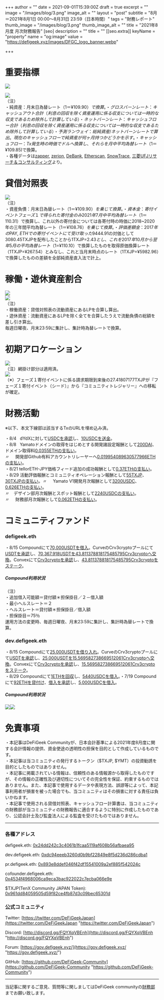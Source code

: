 +++
author = ""
date = 2021-09-01T15:39:00Z
draft = true
excerpt = ""
image = "/images/blog/3.png"
image_alt = ""
layout = "post"
subtitle = "8月＝2021年8月1日 00:00～8月31日 23:59（日本時間）"
tags = "財務レポート"
thumb_image = "/images/blog/3.png"
thumb_image_alt = ""
title = "2021年8月度 月次財務報告"
[seo]
description = ""
title = ""
[[seo.extra]]
keyName = "property"
name = "og:image"
value = "https://defigeek.xyz/images/DFGC_logo_banner.webp"

+++
# 重要指標

![](/images/blog/1152.png)

![](/images/blog/1150.png)  
（注）  
・純資産：月末日為替レート（$1＝¥109.90）で換算。  
・グロスバーンレート：キャッシュアウト合計（利息の回収を除く資産運用に係る収支については一時的な収支であるため除外して計算している）  
・ネットバーンレート：キャッシュフロー合計（利息の回収を除く資産運用に係る収支については一時的な収支であるため除外して計算している）  
・予測ランウェイ：総純資産/ネットバーンレートで算出。現在のキャッシュフローで純資産が何ヶ月持つかどうかを示す。  
・キャッシュフロー：Tx発生時の時価でドルへ換算し、それらを月中平均為替レート（$1＝¥109.85)で換算。  
・各種データは[zapper](https://t.co/lzLYnn8VGj?amp=1), [zerion](https://app.zerion.io/), [DeBank](https://debank.com/), [Etherscan](https://etherscan.io/), [SnowTrace](https://snowtrace.io/), [三菱UFJリサーチ＆コンサルティング](http://www.murc-kawasesouba.jp/fx/lastmonth.php)より。

# 

# 貸借対照表

![](/images/blog/1158.png)  
（注）  
・資産負債：月末日為替レート（$1＝¥109.90）を乗じて換算。  
・資本金：寄付イベントフェーズ１で得られた寄付金のみ2021年7月中平均為替レート（$1＝110.31）で換算し、これ以外の寄付金については各寄付時の時価に2018\~2020年の三年間平均為替レート（$1＝¥108.76）を乗じて換算。  
・評価差額金：2017年の$PAY, $ETHでの寄付イベントにて受け取った$9444.91の対価として3080.45TXJPを配布したことから1TXJP=$2.43とし、これを2017年10月から翌年5月の平均為替レート（$1=¥110.10）で換算したものを取得原価換算レート（1TXJP=¥267.54）とみなし、これと当月末時点のレート（1TXJP=¥5982.96）で換算したものの差額を全部純資産直入法で計上。

# 

# 稼働・遊休資産割合

![](/images/blog/1162.png)  
![](/images/blog/1163.png)  
（注）  
・稼働資産：貸借対照表の流動資産にあるLPを合算し算出。  
・遊休資産：流動資産にあるLPを除く全てを合算したうえで流動負債の総額を差し引き算出。  
毎週日曜夜、月末23:59に集計し、集計時為替レートで換算。

# 

# 初期アロケーション

![](/images/blog/1160.png)  
（注）網掛け部分は適用済。  
![](/images/blog/1161.png)  
（※）フェーズ１寄付イベントに係る請求期限到来後の27.41807177TXJPが『フェーズ１寄付イベント（シード）』から『コミュニティトレジャリー』への移転が確定。

# 

# 財務活動

※以下、本文下線部は該当するTxのURLを埋め込み済。

・8/4   dYdXに対して[USDCを承認](https://etherscan.io/tx/0xf933b26a9311255d876fdd70fe4f81e0a80e41bf9ff58876a7a4f32391ffc5a3)し、[10USDCを送金](https://etherscan.io/tx/0x521b65516ab365d1fde7f8b818725ae72d0979bf3eefe138055824a8a4e35ed0)。  
・8/8   Yamatoドメインの取得をはじめとする開発諸設定報酬として[200DAI](https://etherscan.io/tx/0xd412db4a39675df5a9641d4dc6a044b8e8ee7953443b333235e6fc72cda7c606)、ドメイン取得料[0.0355ETHの支払い](https://etherscan.io/tx/0x019a5c256cffd3ddfdfdcb24115b19496e8eb75b52d955d23ff2a04ae7137195)。  
〃     開発部Github有料アカウントリレーヤーへ[0.019954089630577966ETHの支払い](https://etherscan.io/tx/0xebbd792323d87e6e9f566edf06c70a0c40deed94d66b8e04311db0c2df611776)。  
・8/21 tellorETH-JPY価格フィード追加の成功報酬として[0.37ETHの支払い](https://etherscan.io/tx/0x4b43babd4585e98631f4de57178f66411615bf22906bdd19d8ccd8d9243f125a)。  
・8/29 活動評価報酬とコミュニティオペレーション報酬として[55TXJP](https://etherscan.io/tx/0xad1278f1ef8a80e5e411825af3257c0e56d452d9e884bcdfd0915c4ae096571c)、[30TXJPの支払い](https://etherscan.io/tx/0x05f3d9a95cfcad84204779fd84ef48d645ce0efcb7a9a914f41055427d715c40)。〃     Yamato V1開発月次報酬として[3200USDC](https://etherscan.io/tx/0x1921193ff9ceb066d368d0240c28480ead90aec56f17ad74f2616cfb63b13913)、[0.626ETHの支払い](https://etherscan.io/tx/0x5b3b3592217c649c85d7e0798a51a6a4b859a3a52627bfb0f3e1c3cc2bd523b6)。  
〃　デザイン部月次報酬とスポット報酬として[2240USDCの支払い](https://etherscan.io/tx/0x7dcbde2d74d7fc56ca4161a11809df734a304bc83a72066dddb27f1d11268cbc)。  
〃     財務部月次報酬として[0.062ETHの支払い](https://etherscan.io/tx/0x7938be005fb78e6de257d443913537c72840bed35cfe752c408bd569b81f8297)。

# 

# コミュニティファンド

### defigeek.eth

・8/15 Compoundにて[70,000USDTを借入](https://etherscan.io/tx/0xede25fce96a2d3bb8e6a58ffeebfae41f58e470db7bc328f2edd6667a7553777)。CurveのCrv3cryptoプールにて[USDTを承認](https://etherscan.io/tx/0x8a9bc89f9670d25833728b662a840d1e50786d0bbcbab7c5aa27dfa8c37a2d5a)し、[70,367.918USDTを43.811378818175485795Crv3cryptoへ交換](https://etherscan.io/tx/0xa37e98782525fc33f86581a89c005846d14450be5c9793ff1190ff4830a66500)。Convexにて[Crv3cryptoを承認](https://etherscan.io/tx/0x546628ef69f89f6d03f6f8eb76b3ef2161d7fa201d6cac1d874c1b99cda9c11a)し、[43.811378818175485795Crv3cryptoをステーク](https://etherscan.io/tx/0x7240eec9df9ecd3424581fb3aaa9a8af408f47a0a3101aceadecd6f5e91dc56f)。

##### Compound利用状況

  
  
（注）  
・追加借入可能額＝貸付額＊担保掛目／２－借入額  
・最小ヘルスレート＝２  
・ヘルスレート＝貸付額＊担保掛目／借入額  
・担保掛目＝75％  
運用方法の変更時、毎週日曜夜、月末23:59に集計し、集計時為替レートで換算。

### dev.defigeek.eth

・8/15 Compoundにて[25,000USDTを借り入れ](https://etherscan.io/tx/0x24e4d864d5de6bd88b904944b49ae223cb2e6b0c711a67eb268472107eb37c52)。CurveのCrv3cryptoプールにて[USDTを承認](https://etherscan.io/tx/0xc4ab4e7e5149106e9d9043ac2051a1f533a294a453b7d3547ad99cf1797ad37d)し、[25,000USDTを15.569582738669512061Crv3cryptoへ交換](https://etherscan.io/tx/0xc296d62ecdce9d38f1ec5f92308170d77fed5792ffe7243017baf315cb39f7d0)。Convexにて[Crv3cryptoを承認](https://etherscan.io/tx/0xaa27079dc1e569a659511285baba9b31aecf7407deec2e2899f474e833fb2d86)し、[15.569582738669512061Crv3cryptoをステーク](https://etherscan.io/tx/0x5af09b08705316033d0a12b0eaee18641d2c4bae225a1dc381841f1dbc95f06f)。   
・8/29 Compoundにて[1ETHを回収](https://etherscan.io/tx/0x4a537e310faa98be2cb4726c07bce2c4182cf0bfd85d778840e89215afbd74d0)し、[5440USDCを借入](https://etherscan.io/tx/0x9a5edb4ef2b6289563420d9459dbb710f1d12df6f092a167de102e649e532733)。・7/19 Compoundにて[92ETHを貸付け](https://etherscan.io/tx/0x49dea40e1847e2ad561ef2347b816d6ab447a9ad21e669a8e7cae75cfd45bf49)、[借入を承認](https://etherscan.io/tx/0xf108717361bd254ab2d5e6dcc1f1319fb12cdc85efac8b563b42ff6dc43b1734)し、[5,000USDCを借入](https://etherscan.io/tx/0xaa3e08ac4836db0c9de565355fdf5cdaf1fa96ba013294843bb64bf503be8ade)。

##### Compound利用状況

![](/images/blog/1146.png)![](/images/blog/1148.png)

# 

# 免責事項

・本記事はDeFiGeek Communityが、日本会計基準による2021年度8月度に関する会計情報の提供、資金使途の透明性の担保を目的として作成しているものです。  
・本記事は当コミュニティの発行するトークン（$TXJP, $YMT）の投資勧誘を目的としたものではありません。  
・本記事に掲載されている情報は、信頼性のある情報源から取得したものですが、その情報の正確性及び適切性についてその完全性を保証、約束するものではありません。また、本記事で使用するデータや表現方法、誤謬等によって、本記事利用者が損害を被った場合でも、当コミュニティはその損害に対する責任は負いかねます。  
・本記事で使用される貸借対照表、キャッシュフロー計算書は、当コミュニティの財務部が当コミュニティの財務報告に適合するように特別に作成したものであり、公認会計士及び監査法人による監査を受けたものではありません。

***

### 各種アドレス

defigeek.eth: [0x24dd242c3c4061b1fcaa5119af608b56afbaea95](https://etherscan.io/address/0x24dd242c3c4061b1fcaa5119af608b56afbaea95)

dev.defigeek.eth: [0xdc94eeeb3260d0b9bf22849e8f5d236d286cdba1](https://etherscan.io/address/0xdc94eeeb3260d0b9bf22849e8f5d236d286cdba1)

pr.defigeek.eth: [0x893e8ddef046f42df15541009a2ef885f542024c](https://etherscan.io/address/0x893e8ddef046f42df15541009a2ef885f542024c)

cofounder.defigeek.eth: [0x4534f4968006ca9eca3bac922022c7ecba066e9e](https://etherscan.io/address/0x4534f4968006ca9eca3bac922022c7ecba066e9e)

$TXJP(TenX Community JAPAN Token): [0x961dd84059505d59f82ce4fb87d3c09bec65301d](https://etherscan.io/token/0x961dd84059505d59f82ce4fb87d3c09bec65301d)

### 公式コミュニティ

Twitter: [https://twitter.com/DeFiGeekJapan](https://twitter.com/DeFiGeekJapan "https://twitter.com/DeFiGeekJapan")

Discord: [http://discord.gg/FQYXqVBEnh](http://discord.gg/FQYXqVBEnh "http://discord.gg/FQYXqVBEnh")

Forum: [https://gov.defigeek.xyz/](https://gov.defigeek.xyz/ "https://gov.defigeek.xyz/")

GitHub: [https://github.com/DeFiGeek-Community](https://github.com/DeFiGeek-Community "https://github.com/DeFiGeek-Community")

***

当記事に関するご意見、質問等に関しましてはDeFiGeek communityの[財務部](https://discord.gg/CkM2cyTz8N)までお願い致します。